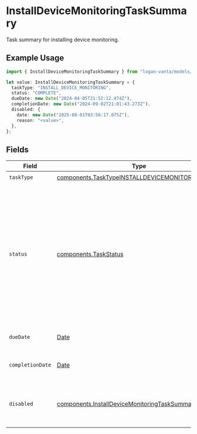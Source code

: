# InstallDeviceMonitoringTaskSummary

Task summary for installing device monitoring.

## Example Usage

```typescript
import { InstallDeviceMonitoringTaskSummary } from "logan-vanta/models/components";

let value: InstallDeviceMonitoringTaskSummary = {
  taskType: "INSTALL_DEVICE_MONITORING",
  status: "COMPLETE",
  dueDate: new Date("2024-04-05T21:52:12.474Z"),
  completionDate: new Date("2024-09-02T21:01:43.273Z"),
  disabled: {
    date: new Date("2025-08-01T03:56:17.075Z"),
    reason: "<value>",
  },
};
```

## Fields

| Field                                                                                                                                                              | Type                                                                                                                                                               | Required                                                                                                                                                           | Description                                                                                                                                                        |
| ------------------------------------------------------------------------------------------------------------------------------------------------------------------ | ------------------------------------------------------------------------------------------------------------------------------------------------------------------ | ------------------------------------------------------------------------------------------------------------------------------------------------------------------ | ------------------------------------------------------------------------------------------------------------------------------------------------------------------ |
| `taskType`                                                                                                                                                         | [components.TaskTypeINSTALLDEVICEMONITORING](../../models/components/tasktypeinstalldevicemonitoring.md)                                                           | :heavy_check_mark:                                                                                                                                                 | N/A                                                                                                                                                                |
| `status`                                                                                                                                                           | [components.TaskStatus](../../models/components/taskstatus.md)                                                                                                     | :heavy_check_mark:                                                                                                                                                 | The status of a task.<br/>- COMPLETE: The task has been completed.<br/>- DUE_SOON: The task is due soon.<br/>- OVERDUE: The task is overdue.<br/>- NONE: The task is not assigned. |
| `dueDate`                                                                                                                                                          | [Date](https://developer.mozilla.org/en-US/docs/Web/JavaScript/Reference/Global_Objects/Date)                                                                      | :heavy_check_mark:                                                                                                                                                 | The due date of the task.                                                                                                                                          |
| `completionDate`                                                                                                                                                   | [Date](https://developer.mozilla.org/en-US/docs/Web/JavaScript/Reference/Global_Objects/Date)                                                                      | :heavy_check_mark:                                                                                                                                                 | The date the task was completed.                                                                                                                                   |
| `disabled`                                                                                                                                                         | [components.InstallDeviceMonitoringTaskSummaryDisabled](../../models/components/installdevicemonitoringtasksummarydisabled.md)                                     | :heavy_check_mark:                                                                                                                                                 | If the task is disabled, the reason and date when it was disabled.                                                                                                 |